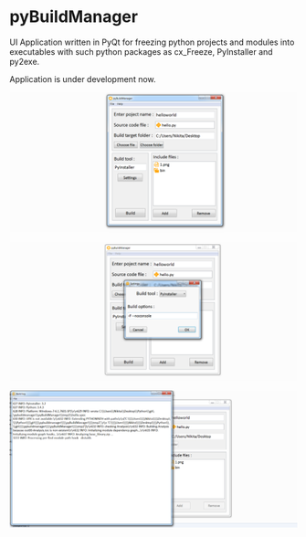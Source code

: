 # pyBuildManager
UI Application written in PyQt for freezing python projects and modules into executables with such python packages as cx_Freeze, PyInstaller and py2exe.

Application is under development now.

![Alt text](/screenshots/1.png?raw=true)

![Alt text](/screenshots/3.png?raw=true)

![Alt text](/screenshots/2.png?raw=true)
